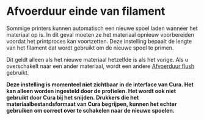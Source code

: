 Afvoerduur einde van filament
====
Sommige printers kunnen automatisch een nieuwe spoel laden wanneer het materiaal op is. In dit geval moeten ze het materiaal opnieuw voorbereiden voordat het printproces kan voortzetten. Deze instelling bepaalt de lengte van het filament dat wordt gebruikt om de nieuwe spoel te primen.

Dit geldt alleen als het nieuwe materiaal hetzelfde is als het vorige. Als u overschakelt naar een ander materiaal, wordt een andere [Afvoerduur flush](material_flush_purge_length.md) gebruikt.

**Deze instelling is momenteel niet zichtbaar in de interface van Cura. Het kan alleen worden ingesteld door de profielen. Het wordt ook niet gebruikt door Cura bij het snijden. Drukkers die het materiaalbestandsformaat van Cura begrijpen, kunnen het echter gebruiken om correct over te schakelen naar de nieuwe spoelen.**